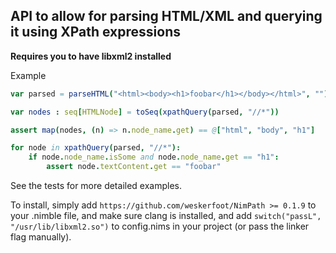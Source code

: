## API to allow for parsing HTML/XML and querying it using XPath expressions

**Requires you to have libxml2 installed**

Example
```nim
var parsed = parseHTML("<html><body><h1>foobar</h1></body></html>", "")

var nodes : seq[HTMLNode] = toSeq(xpathQuery(parsed, "//*"))

assert map(nodes, (n) => n.node_name.get) == @["html", "body", "h1"]

for node in xpathQuery(parsed, "//*"):
    if node.node_name.isSome and node.node_name.get == "h1":
        assert node.textContent.get == "foobar"
```

See the tests for more detailed examples.

To install, simply add `https://github.com/weskerfoot/NimPath >= 0.1.9` to your .nimble file, and make sure clang is installed, and add `switch("passL", "/usr/lib/libxml2.so")` to config.nims in your project (or pass the linker flag manually).
